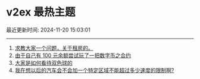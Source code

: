 # v2ex 最热主题

最近更新时间: 2024-11-20 15:03:01

--- 
1. [求教大家一个问题，关于租房的。](https://www.v2ex.com/t/1091020) 
2. [由于自己有 100 元余额尝试玩了一把数字币之合约](https://www.v2ex.com/t/1091029) 
3. [大家是如何看待双色球的](https://www.v2ex.com/t/1091031) 
4. [我在想以后的汽车会不会加一个特定区域不能超过多少速度的限制啊?](https://www.v2ex.com/t/1091033) 

